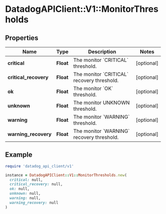 # DatadogAPIClient::V1::MonitorThresholds

## Properties

| Name | Type | Description | Notes |
| ---- | ---- | ----------- | ----- |
| **critical** | **Float** | The monitor &#x60;CRITICAL&#x60; threshold. | [optional] |
| **critical_recovery** | **Float** | The monitor &#x60;CRITICAL&#x60; recovery threshold. | [optional] |
| **ok** | **Float** | The monitor &#x60;OK&#x60; threshold. | [optional] |
| **unknown** | **Float** | The monitor UNKNOWN threshold. | [optional] |
| **warning** | **Float** | The monitor &#x60;WARNING&#x60; threshold. | [optional] |
| **warning_recovery** | **Float** | The monitor &#x60;WARNING&#x60; recovery threshold. | [optional] |

## Example

```ruby
require 'datadog_api_client/v1'

instance = DatadogAPIClient::V1::MonitorThresholds.new(
  critical: null,
  critical_recovery: null,
  ok: null,
  unknown: null,
  warning: null,
  warning_recovery: null
)
```

